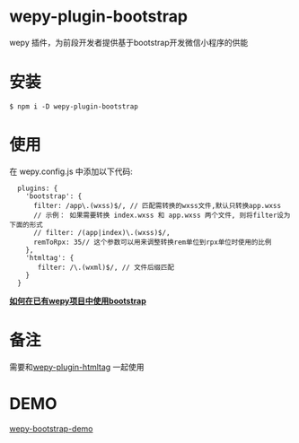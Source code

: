 # wepy-plugin-bootstrap
wepy 插件，为前段开发者提供基于bootstrap开发微信小程序的供能

# 安装

    $ npm i -D wepy-plugin-bootstrap

# 使用
在 wepy.config.js 中添加以下代码:
``` 
  plugins: {
    'bootstrap': {
      filter: /app\.(wxss)$/, // 匹配需转换的wxss文件,默认只转换app.wxss
      // 示例： 如果需要转换 index.wxss 和 app.wxss 两个文件, 则将filter设为下面的形式
      // filter: /(app|index)\.(wxss)$/,
      remToRpx: 35// 这个参数可以用来调整转换rem单位到rpx单位时使用的比例
    },
    'htmltag': {
       filter: /\.(wxml)$/, // 文件后缀匹配
    }
  }
``` 
 
  
  ****[如何在已有wepy项目中使用bootstrap](https://github.com/tomli/wepy-bootstrap-demo/blob/master/howtointro.md)****
  
   
# 备注
需要和[wepy-plugin-htmltag](https://github.com/ryzonqz/wepy-plugin-htmltag) 一起使用

# DEMO
  
  [wepy-bootstrap-demo](https://github.com/tomli/wepy-bootstrap-demo.git)
    
